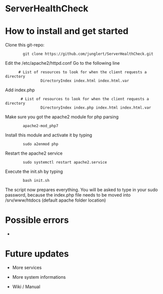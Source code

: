 # ServerHealthCheck

# How to install and get started
  
  Clone this git-repo: 
  
            git clone https://github.com/junglert/ServerHealthCheck.git
            
  Edit the /etc/apache2/httpd.conf
  Go to the following line
  
          # List of resources to look for when the client requests a directory
                    DirectoryIndex index.html index.html.var
  
  Add index.php
  
           # List of resources to look for when the client requests a directory
                    DirectoryIndex index.php index.html index.html.var

  Make sure you got the apache2 module for php parsing
  
            apache2-mod_php7
     
  Install this module and activate it by typing
  
            sudo a2enmod php
            
  Restart the apache2 service
  
            sudo systemctl restart apache2.service
            
  Execute the init.sh by typing
   
            bash init.sh
  
  The script now prepares everything.
  You will be asked to type in your sudo password, because the index.php file needs to be moved into /srv/www/htdocs (default apache folder location)
  
  # Possible errors

   - 
     
 
# Future updates
   
   - More services
   
   - More system informations
     
   - Wiki / Manual 
    
         
